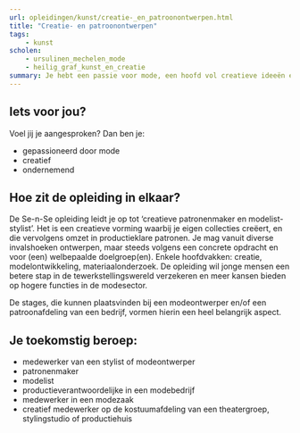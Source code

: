 ```yaml
---
url: opleidingen/kunst/creatie-_en_patroonontwerpen.html
title: "Creatie- en patroonontwerpen"
tags:
	- kunst
scholen:
    - ursulinen_mechelen_mode
    - heilig_graf_kunst_en_creatie
summary: Je hebt een passie voor mode, een hoofd vol creatieve ideeën en je hebt ambities in de modesector. Dan moet je vooral een degelijke basis hebben en goede contacten leggen. Met de opleiding Creatie- en patroonontwerpen zijn de eerste stappen makkelijker gezet.
---
```


## Iets voor jou?
Voel jij je aangesproken? Dan ben je:
* gepassioneerd door mode
* creatief
* ondernemend

## Hoe zit de opleiding in elkaar?
De Se-n-Se opleiding leidt je op tot ‘creatieve patronenmaker en modelist-stylist’. Het is een creatieve vorming waarbij je eigen collecties creëert, en die vervolgens omzet in productieklare patronen. Je mag vanuit diverse invalshoeken ontwerpen, maar steeds volgens een concrete opdracht en voor (een) welbepaalde doelgroep(en). Enkele hoofdvakken: creatie, modelontwikkeling, materiaalonderzoek. De opleiding wil jonge mensen een betere stap in de tewerkstellingswereld verzekeren en meer kansen bieden op hogere functies in de modesector.

De stages, die kunnen plaatsvinden bij een modeontwerper en/of een patroonafdeling van een bedrijf, vormen hierin een heel belangrijk aspect.

## Je toekomstig beroep:

* medewerker van een stylist of modeontwerper
* patronenmaker
* modelist
* productieverantwoordelijke in een modebedrijf
* medewerker in een modezaak
* creatief medewerker op de kostuumafdeling van een theatergroep, stylingstudio of productiehuis
